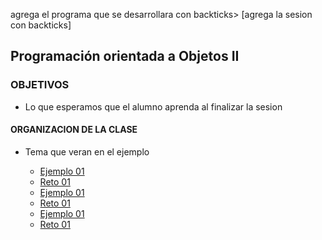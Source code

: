 
agrega el programa que se desarrollara con backticks> [agrega la sesion con backticks]  

## Programación orientada a Objetos II

### OBJETIVOS 

- Lo que esperamos que el alumno aprenda al finalizar la sesion 

#### ORGANIZACION DE LA CLASE 

- Tema que veran en el ejemplo

	- [Ejemplo 01](Ejemplo-01)
	- [Reto 01](Reto-01)
	- [Ejemplo 01](Ejemplo-01)
	- [Reto 01](Reto-01)
	- [Ejemplo 01](Ejemplo-01)
	- [Reto 01](Reto-01)

